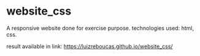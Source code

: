 # website_css
A responsive website done for exercise purpose.
technologies used: html, css.

result available in link: https://luizreboucas.github.io/website_css/
